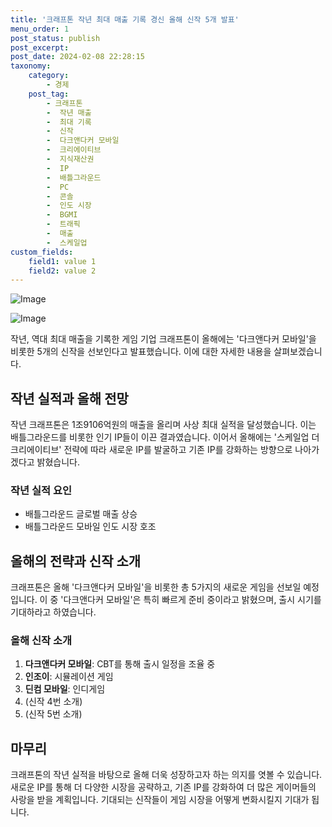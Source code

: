 ```yaml
---
title: '크래프톤 작년 최대 매출 기록 경신 올해 신작 5개 발표'
menu_order: 1
post_status: publish
post_excerpt: 
post_date: 2024-02-08 22:28:15
taxonomy:
    category:
        - 경제
    post_tag:
        - 크래프톤
        -  작년 매출
        -  최대 기록
        -  신작
        -  다크앤다커 모바일
        -  크리에이티브
        -  지식재산권
        -  IP
        -  배틀그라운드
        -  PC
        -  콘솔
        -  인도 시장
        -  BGMI
        -  트래픽
        -  매출
        -  스케일업
custom_fields:
    field1: value 1
    field2: value 2
---
```


![Image](https://imgnews.pstatic.net/image/648/2024/02/08/0000023231_001_20240208180801663.jpg?type=w647)

![Image](https://imgnews.pstatic.net/image/648/2024/02/08/0000023231_002_20240208180801732.jpg?type=w647)

작년, 역대 최대 매출을 기록한 게임 기업 크래프톤이 올해에는 '다크앤다커 모바일'을 비롯한 5개의 신작을 선보인다고 발표했습니다. 이에 대한 자세한 내용을 살펴보겠습니다.
## 작년 실적과 올해 전망
작년 크래프톤은 1조9106억원의 매출을 올리며 사상 최대 실적을 달성했습니다. 이는 배틀그라운드를 비롯한 인기 IP들이 이끈 결과였습니다. 이어서 올해에는 '스케일업 더 크리에이티브' 전략에 따라 새로운 IP를 발굴하고 기존 IP를 강화하는 방향으로 나아가겠다고 밝혔습니다.
### 작년 실적 요인
- 배틀그라운드 글로벌 매출 상승
- 배틀그라운드 모바일 인도 시장 호조
## 올해의 전략과 신작 소개
크래프톤은 올해 '다크앤다커 모바일'을 비롯한 총 5가지의 새로운 게임을 선보일 예정입니다. 이 중 '다크앤다커 모바일'은 특히 빠르게 준비 중이라고 밝혔으며, 출시 시기를 기대하라고 하였습니다.
### 올해 신작 소개
1. **다크앤다커 모바일**: CBT를 통해 출시 일정을 조율 중
2. **인조이**: 시뮬레이션 게임
3. **딘컴 모바일**: 인디게임
4. (신작 4번 소개)
5. (신작 5번 소개)
## 마무리
크래프톤의 작년 실적을 바탕으로 올해 더욱 성장하고자 하는 의지를 엿볼 수 있습니다. 새로운 IP를 통해 더 다양한 시장을 공략하고, 기존 IP를 강화하여 더 많은 게이머들의 사랑을 받을 계획입니다. 기대되는 신작들이 게임 시장을 어떻게 변화시킬지 기대가 됩니다.
